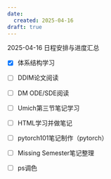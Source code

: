 ```yaml
---
date:
  created: 2025-04-16
draft: true
---
```

2025-04-16 日程安排与进度汇总
<!-- more -->
- [x] 体系结构学习
- [ ] DDIM论文阅读
- [ ] DM ODE/SDE阅读
- [ ] Umich第三节笔记学习
- [ ] HTML学习并做笔记
- [ ] pytorch101笔记制作（pytorch）
- [ ] Missing Semester笔记整理
- [ ] ps调色

